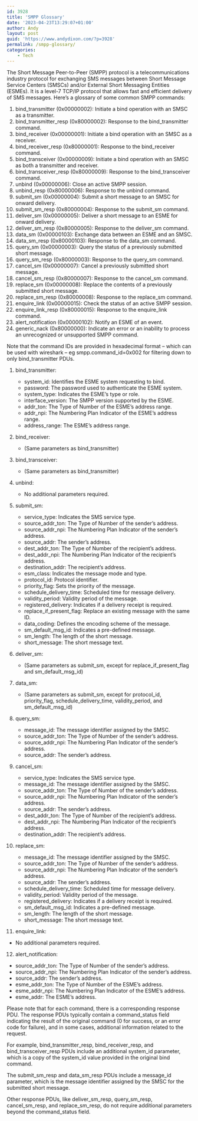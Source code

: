 ```yaml
---
id: 3928
title: 'SMPP Glossary'
date: '2023-04-23T13:29:07+01:00'
author: Andy
layout: post
guid: 'https://www.andydixon.com/?p=3928'
permalink: /smpp-glossary/
categories:
    - Tech
---
```


The Short Message Peer-to-Peer (SMPP) protocol is a telecommunications industry protocol for exchanging SMS messages between Short Message Service Centers (SMSCs) and/or External Short Messaging Entities (ESMEs). It is a level-7 TCP/IP protocol that allows fast and efficient delivery of SMS messages. Here’s a glossary of some common SMPP commands:

1. bind\_transmitter (0x00000002): Initiate a bind operation with an SMSC as a transmitter.
2. bind\_transmitter\_resp (0x80000002): Response to the bind\_transmitter command.
3. bind\_receiver (0x00000001): Initiate a bind operation with an SMSC as a receiver.
4. bind\_receiver\_resp (0x80000001): Response to the bind\_receiver command.
5. bind\_transceiver (0x00000009): Initiate a bind operation with an SMSC as both a transmitter and receiver.
6. bind\_transceiver\_resp (0x80000009): Response to the bind\_transceiver command.
7. unbind (0x00000006): Close an active SMPP session.
8. unbind\_resp (0x80000006): Response to the unbind command.
9. submit\_sm (0x00000004): Submit a short message to an SMSC for onward delivery.
10. submit\_sm\_resp (0x80000004): Response to the submit\_sm command.
11. deliver\_sm (0x00000005): Deliver a short message to an ESME for onward delivery.
12. deliver\_sm\_resp (0x80000005): Response to the deliver\_sm command.
13. data\_sm (0x00000103): Exchange data between an ESME and an SMSC.
14. data\_sm\_resp (0x80000103): Response to the data\_sm command.
15. query\_sm (0x00000003): Query the status of a previously submitted short message.
16. query\_sm\_resp (0x80000003): Response to the query\_sm command.
17. cancel\_sm (0x00000007): Cancel a previously submitted short message.
18. cancel\_sm\_resp (0x80000007): Response to the cancel\_sm command.
19. replace\_sm (0x00000008): Replace the contents of a previously submitted short message.
20. replace\_sm\_resp (0x80000008): Response to the replace\_sm command.
21. enquire\_link (0x00000015): Check the status of an active SMPP session.
22. enquire\_link\_resp (0x80000015): Response to the enquire\_link command.
23. alert\_notification (0x00000102): Notify an ESME of an event.
24. generic\_nack (0x80000000): Indicate an error or an inability to process an unrecognized or unsupported SMPP command.

Note that the command IDs are provided in hexadecimal format – which can be used with wireshark – eg smpp.command\_id=0x002 for filtering down to only bind\_transmitter PDUs.

1. bind\_transmitter: 
    - system\_id: Identifies the ESME system requesting to bind.
    - password: The password used to authenticate the ESME system.
    - system\_type: Indicates the ESME’s type or role.
    - interface\_version: The SMPP version supported by the ESME.
    - addr\_ton: The Type of Number of the ESME’s address range.
    - addr\_npi: The Numbering Plan Indicator of the ESME’s address range.
    - address\_range: The ESME’s address range.
2. bind\_receiver: 
    - (Same parameters as bind\_transmitter)
3. bind\_transceiver: 
    - (Same parameters as bind\_transmitter)
4. unbind: 
    - No additional parameters required.
5. submit\_sm: 
    - service\_type: Indicates the SMS service type.
    - source\_addr\_ton: The Type of Number of the sender’s address.
    - source\_addr\_npi: The Numbering Plan Indicator of the sender’s address.
    - source\_addr: The sender’s address.
    - dest\_addr\_ton: The Type of Number of the recipient’s address.
    - dest\_addr\_npi: The Numbering Plan Indicator of the recipient’s address.
    - destination\_addr: The recipient’s address.
    - esm\_class: Indicates the message mode and type.
    - protocol\_id: Protocol identifier.
    - priority\_flag: Sets the priority of the message.
    - schedule\_delivery\_time: Scheduled time for message delivery.
    - validity\_period: Validity period of the message.
    - registered\_delivery: Indicates if a delivery receipt is required.
    - replace\_if\_present\_flag: Replace an existing message with the same ID.
    - data\_coding: Defines the encoding scheme of the message.
    - sm\_default\_msg\_id: Indicates a pre-defined message.
    - sm\_length: The length of the short message.
    - short\_message: The short message text.
6. deliver\_sm: 
    - (Same parameters as submit\_sm, except for replace\_if\_present\_flag and sm\_default\_msg\_id)
7. data\_sm: 
    - (Same parameters as submit\_sm, except for protocol\_id, priority\_flag, schedule\_delivery\_time, validity\_period, and sm\_default\_msg\_id)
8. query\_sm: 
    - message\_id: The message identifier assigned by the SMSC.
    - source\_addr\_ton: The Type of Number of the sender’s address.
    - source\_addr\_npi: The Numbering Plan Indicator of the sender’s address.
    - source\_addr: The sender’s address.
9. cancel\_sm: 
    - service\_type: Indicates the SMS service type.
    - message\_id: The message identifier assigned by the SMSC.
    - source\_addr\_ton: The Type of Number of the sender’s address.
    - source\_addr\_npi: The Numbering Plan Indicator of the sender’s address.
    - source\_addr: The sender’s address.
    - dest\_addr\_ton: The Type of Number of the recipient’s address.
    - dest\_addr\_npi: The Numbering Plan Indicator of the recipient’s address.
    - destination\_addr: The recipient’s address.
10. replace\_sm: 
    - message\_id: The message identifier assigned by the SMSC.
    - source\_addr\_ton: The Type of Number of the sender’s address.
    - source\_addr\_npi: The Numbering Plan Indicator of the sender’s address.
    - source\_addr: The sender’s address.
    - schedule\_delivery\_time: Scheduled time for message delivery.
    - validity\_period: Validity period of the message.
    - registered\_delivery: Indicates if a delivery receipt is required.
    - sm\_default\_msg\_id: Indicates a pre-defined message.
    - sm\_length: The length of the short message.
    - short\_message: The short message text.

11. enquire\_link:

- No additional parameters required.

12. alert\_notification:

- source\_addr\_ton: The Type of Number of the sender’s address.
- source\_addr\_npi: The Numbering Plan Indicator of the sender’s address.
- source\_addr: The sender’s address.
- esme\_addr\_ton: The Type of Number of the ESME’s address.
- esme\_addr\_npi: The Numbering Plan Indicator of the ESME’s address.
- esme\_addr: The ESME’s address.

Please note that for each command, there is a corresponding response PDU. The response PDUs typically contain a command\_status field indicating the result of the original command (0 for success, or an error code for failure), and in some cases, additional information related to the request.

For example, bind\_transmitter\_resp, bind\_receiver\_resp, and bind\_transceiver\_resp PDUs include an additional system\_id parameter, which is a copy of the system\_id value provided in the original bind command.

The submit\_sm\_resp and data\_sm\_resp PDUs include a message\_id parameter, which is the message identifier assigned by the SMSC for the submitted short message.

Other response PDUs, like deliver\_sm\_resp, query\_sm\_resp, cancel\_sm\_resp, and replace\_sm\_resp, do not require additional parameters beyond the command\_status field.